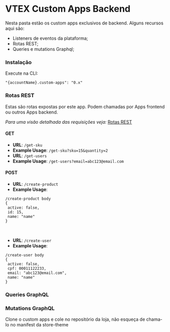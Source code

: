 # VTEX Custom Apps Backend

Nesta pasta estão os custom apps exclusivos de backend. Alguns recursos aqui são:

- Listeners de eventos da plataforma;
- Rotas REST;
- Queries e mutations Graphql;

### Instalação

Execute na CLI:

```
"{accountName}.custom-apps": "0.x"
```

### Rotas REST

Estas são rotas expostas por este app. Podem chamadas por Apps frontend ou outros Apps backend.

_Para uma visão detalhada das requisições veja:_ [Rotas REST](/docs/rest)

#### GET

- **URL**: `/get-sku`
- **Example Usage**: `/get-sku?sku=15&quantity=2`
  <br>
- **URL**: `/get-users`
- **Example Usage**: `/get-users?email=abc123@email.com`

#### POST

- **URL**: `/create-product`
- **Example Usage**:

```
/create-product body
{
 active: false,
 id: 15,
 name: "name"
}
```

  <br/>

- **URL**: `/create-user`
- **Example Usage**:

```
/create-user body
{
 active: false,
 cpf: 00011122233,
 email: "abc123@email.com",
 name: "name"
}
```

### Queries GraphQL

### Mutations GraphQL

Clone o custom apps e cole no repositório da loja, não esqueça de chama-lo no manifest da store-theme
